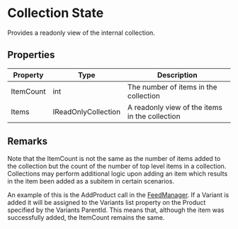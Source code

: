 # Collection State

Provides a readonly view of the internal collection.

## Properties

Property | Type | Description
------------ | ------------- | ------------- 
ItemCount | int | The number of items in the collection
Items | IReadOnlyCollection<T> | A readonly view of the items in the collection

## Remarks

Note that the ItemCount is not the same as the number of items added to the collection but the count of the number of top level items in a collection. Collections may perform additional logic upon adding an item which results in the item been added as a subitem in certain scenarios.

An example of this is the AddProduct call in the [FeedManager](/nuget-pureclarity/managers/feed-manager). If a Variant is added it will be assigned to the Variants list property on the Product specified by the Variants ParentId. This means that, although the item was successfully added, the ItemCount remains the same.